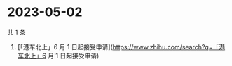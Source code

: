 # 2023-05-02

共 1 条

<!-- BEGIN ZHIHUSEARCH -->
<!-- 最后更新时间 Tue May 02 2023 00:08:34 GMT+0800 (China Standard Time) -->
1. [「港车北上」6 月 1 日起接受申请](https://www.zhihu.com/search?q=「港车北上」6 月 1 日起接受申请)
<!-- END ZHIHUSEARCH -->
